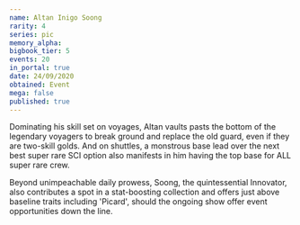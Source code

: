 ```yaml
---
name: Altan Inigo Soong
rarity: 4
series: pic
memory_alpha:
bigbook_tier: 5
events: 20
in_portal: true
date: 24/09/2020
obtained: Event
mega: false
published: true
---
```


Dominating his skill set on voyages, Altan vaults pasts the bottom of the legendary voyagers to break ground and replace the old guard, even if they are two-skill golds. And on shuttles, a monstrous base lead over the next best super rare SCI option also manifests in him having the top base for ALL super rare crew.

Beyond unimpeachable daily prowess, Soong, the quintessential Innovator, also contributes a spot in a stat-boosting collection and offers just above baseline traits including 'Picard', should the ongoing show offer event opportunities down the line.
